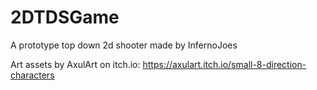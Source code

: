 # 2DTDSGame
A prototype top down 2d shooter made by InfernoJoes

Art assets by AxulArt on itch.io: https://axulart.itch.io/small-8-direction-characters
